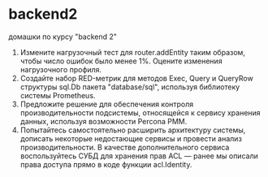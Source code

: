 # backend2
домашки по курсу "backend 2"

1. Измените нагрузочный тест для router.addEntity таким образом, чтобы число ошибок было менее 1%. Оцените изменения нагрузочного профиля.
2. Создайте набор RED-метрик для методов Exec, Query и QueryRow структуры sql.Db пакета "database/sql", используя библиотеку системы Prometheus.
3. Предложите решение для обеспечения контроля производительности подсистемы, относящейся к сервису хранения данных, используя возможности Percona PMM.
4. Попытайтесь самостоятельно расширить архитектуру системы, дописать некоторые недостающие сервисы и провести анализ производительности. В качестве дополнительного сервиса воспользуйтесь СУБД для хранения прав ACL — ранее мы описали права доступа прямо в коде функции acl.Identity.